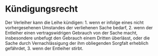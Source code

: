 # Kündigungsrecht

Der Verleiher kann die Leihe kündigen:  1\.
 wenn er infolge eines nicht vorhergesehenen Umstandes der verliehenen Sache bedarf,
 2\.
 wenn der Entleiher einen vertragswidrigen Gebrauch von der Sache macht, insbesondere unbefugt den Gebrauch einem Dritten überlässt, oder die Sache durch Vernachlässigung der ihm obliegenden Sorgfalt erheblich gefährdet,
 3\.
 wenn der Entleiher stirbt.
 

